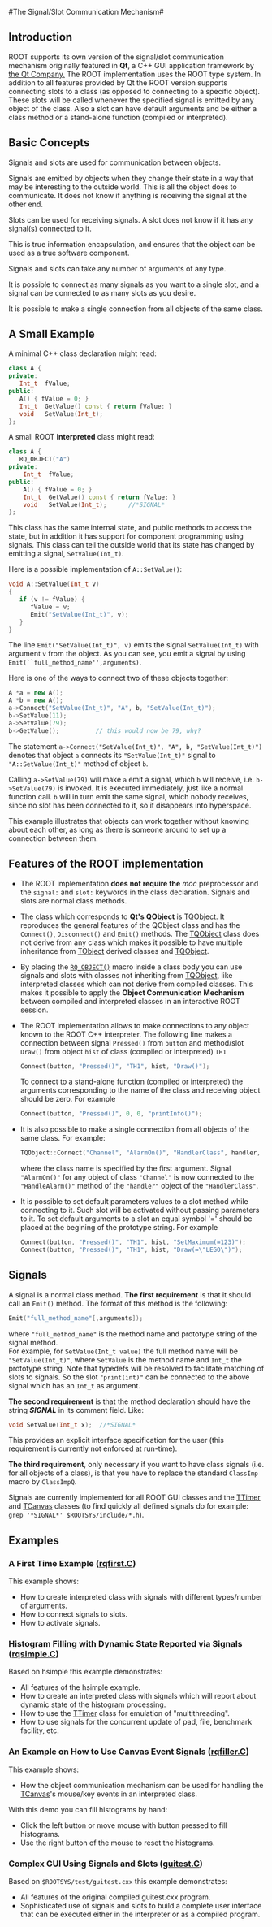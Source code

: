 #The Signal/Slot Communication Mechanism#



## Introduction

ROOT supports its own version of the signal/slot communication mechanism originally featured in **Qt**, a C++ GUI application framework by [the Qt Company.](https://www.qt.io/) The ROOT implementation uses the ROOT type system. In addition to all features provided by Qt the ROOT version supports connecting slots to a class (as opposed to connecting to a specific object). These slots will be called whenever the specified signal is emitted by any object of the class. Also a slot can have default arguments and be either a class method or a stand-alone function (compiled or interpreted).

## Basic Concepts

Signals and slots are used for communication between objects.

Signals are emitted by objects when they change their state in a way that may be interesting to the outside world. This is all the object does to communicate. It does not know if anything is receiving the signal at the other end.

Slots can be used for receiving signals. A slot does not know if it has any signal(s) connected to it.

This is true information encapsulation, and ensures that the object can be used as a true software component.

Signals and slots can take any number of arguments of any type.

It is possible to connect as many signals as you want to a single slot, and a signal can be connected to as many slots as you desire.

It is possible to make a single connection from all objects of the same class.

## A Small Example

A minimal C++ class declaration might read:

```c++
class A {
private:
   Int_t  fValue;
public:
   A() { fValue = 0; }
   Int_t  GetValue() const { return fValue; }
   void   SetValue(Int_t);
};
```

A small ROOT **interpreted** class might read:

```c++
class A {
   RQ_OBJECT("A")
private:
    Int_t  fValue;
public:
    A() { fValue = 0; }
    Int_t  GetValue() const { return fValue; }
    void   SetValue(Int_t);      //*SIGNAL*
};
```

This class has the same internal state, and public methods to access the state, but in addition it has support for component programming using signals. This class can tell the outside world that its state has changed by emitting a signal, `SetValue(Int_t)`.

Here is a possible implementation of `A::SetValue()`:

```c++
void A::SetValue(Int_t v)
{
   if (v != fValue) {
      fValue = v;
      Emit("SetValue(Int_t)", v);
   }
}
```

The line `Emit("SetValue(Int_t)", v)` emits the signal `SetValue(Int_t)` with argument `v` from the object. As you can see, you emit a signal by using `Emit(``full_method_name'',arguments)`.

Here is one of the ways to connect two of these objects together:

```c++
A *a = new A();
A *b = new A();
a->Connect("SetValue(Int_t)", "A", b, "SetValue(Int_t)");
b->SetValue(11);
a->SetValue(79);
b->GetValue();          // this would now be 79, why?
```

The statement `a->Connect("SetValue(Int_t)", "A", b, "SetValue(Int_t)")`  denotes that object `a` connects its `"SetValue(Int_t)"` signal to `"A::SetValue(Int_t)"` method of object `b`.

Calling `a->SetValue(79)` will make `a` emit a signal, which `b` will receive, i.e. `b->SetValue(79)` is invoked. It is executed immediately, just like a normal function call. `b` will in turn emit the same signal, which nobody receives, since no slot has been connected to it, so it disappears into hyperspace.

This example illustrates that objects can work together without knowing about each other, as long as there is someone around to set up a connection between them.

## Features of the ROOT implementation

* The ROOT implementation **does not require the** *moc* preprocessor and the `signal:` and `slot:` keywords in the class declaration. Signals and slots are normal class methods.

* The class which corresponds to **Qt's** **QObject** is [TQObject](http://root.cern.ch/root/html/TQObject.html). It reproduces the general features of the QObject class and has the `Connect()`, `Disconnect()` and `Emit()` methods. The [TQObject](http://root.cern.ch/root/html/TQObject.html) class does not derive from any class which makes it possible to have multiple inheritance from [TObject](http://root.cern.ch/root/html/TObject.html) derived classes and [TQObject](http://root.cern.ch/root/html/TQObject.html).

* By placing the [`RQ_OBJECT()`](http://root.cern.ch/root/html/RQ_OBJECT.h) macro inside a class body you can use signals and slots with classes not inheriting from [TQObject](http://root.cern.ch/root/html/TQObject.html), like interpreted classes which can not derive from compiled classes. This makes it possible to apply the **Object Communication Mechanism** between compiled and interpreted classes in an interactive ROOT session.

* The ROOT implementation allows to make connections to any object known to the ROOT C++ interpreter. The following line makes a connection between signal `Pressed()` from `button` and method/slot `Draw()` from object `hist` of class (compiled or interpreted) `TH1`

    ```c++
    Connect(button, "Pressed()", "TH1", hist, "Draw()");
    ```

    To connect to a stand-alone function (compiled or interpreted) the arguments corresponding to the name of the class and receiving object should be zero. For example

    ```c++
    Connect(button, "Pressed()", 0, 0, "printInfo()");
    ```

* It is also possible to make a single connection from all objects of the same class. For example:

    ```c++
    TQObject::Connect("Channel", "AlarmOn()", "HandlerClass", handler, "HandleAlarm()");
    ```

    where the class name is specified by the first argument. Signal `"AlarmOn()"` for any object of class `"Channel"` is now connected to the `"HandleAlarm()"` method of the `"handler"` object of the `"HandlerClass"`.

* It is possible to set default parameters values to a slot method while connecting to it. Such slot will be activated without passing parameters to it. To set default arguments to a slot an equal symbol '=' should be placed at the begining of the prototype string. For example

     ```c++
     Connect(button, "Pressed()", "TH1", hist, "SetMaximum(=123)");
     Connect(button, "Pressed()", "TH1", hist, "Draw(=\"LEGO\")");
     ```

## Signals

A signal is a normal class method. **The first requirement** is that it should call an `Emit()` method. The format of this method is the following:

```c++
Emit("full_method_name"[,arguments]);
```

where `"full_method_name"` is the method name and prototype string of the signal method.   
For example, for `SetValue(Int_t value)` the full method name will be `"SetValue(Int_t)"`, where `SetValue` is the method name and `Int_t` the prototype string. Note that typedefs will be resolved to facilitate matching of slots to signals. So the slot `"print(int)"` can be connected to the above signal which has an `Int_t` as argument.

**The second requirement** is that the method declaration should have the string *****SIGNAL***** in its comment field. Like:

```c++
void SetValue(Int_t x);  //*SIGNAL*
```

This provides an explicit interface specification for the user (this requirement is currently not enforced at run-time).

**The third requirement**, only necessary if you want to have class signals (i.e. for all objects of a class), is that you have to replace the standard `ClassImp` macro by `ClassImpQ`.

Signals are currently implemented for all ROOT GUI classes and the [TTimer](http://root.cern.ch/root/html/TTimer.html) and [TCanvas](http://root.cern.ch/root/html/TCanvas.html) classes (to find quickly all defined signals do for example: `grep '*SIGNAL*' $ROOTSYS/include/*.h`).

## Examples

### A First Time Example ([rqfirst.C](http://root.cern.ch/root/rqex/rqfirst.C))

This example shows:

*   How to create interpreted class with signals with different types/number of arguments.
*   How to connect signals to slots.
*   How to activate signals.

### Histogram Filling with Dynamic State Reported via Signals ([rqsimple.C](http://root.cern.ch/root/rqex/rqsimple.C))

Based on hsimple this example demonstrates:

*   All features of the hsimple example.
*   How to create an interpreted class with signals which will report about dynamic state of the histogram processing.
*   How to use the [TTimer](http://root.cern.ch/root/html/TTimer.html) class for emulation of "multithreading".
*   How to use signals for the concurrent update of pad, file, benchmark facility, etc.

### An Example on How to Use Canvas Event Signals ([rqfiller.C](http://root.cern.ch/root/rqex/rqfiller.C))

This example shows:

*   How the object communication mechanism can be used for handling the [TCanvas](http://root.cern.ch/root/html/TCanvas.html)'s mouse/key events in an interpreted class.

With this demo you can fill histograms by hand:

*   Click the left button or move mouse with button pressed to fill histograms.
*   Use the right button of the mouse to reset the histograms.

### Complex GUI Using Signals and Slots ([guitest.C](https://root.cern.ch/doc/master/guitest_8C.html))

Based on `$ROOTSYS/test/guitest.cxx` this example demonstrates:

*   All features of the original compiled guitest.cxx program.
*   Sophisticated use of signals and slots to build a complete user interface that can be executed either in the interpreter or as a compiled program.
